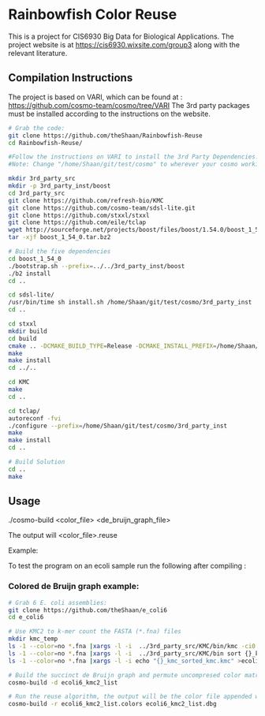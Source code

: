 # Rainbowfish Color Reuse

This is a project for CIS6930 Big Data for Biological Applications.
The project website is at https://cis6930.wixsite.com/group3 along with the relevant literature.


## Compilation Instructions
The project is based on VARI, which can be found at : https://github.com/cosmo-team/cosmo/tree/VARI
The 3rd party packages must be installed according to the instructions on the website.

```sh
# Grab the code:
git clone https://github.com/theShaan/Rainbowfish-Reuse
cd Rainbowfish-Reuse/

#Follow the instructions on VARI to install the 3rd Party Dependencies. From the website -
#Note: Change "/home/Shaan/git/test/cosmo" to wherever your cosmo working tree ends up.

mkdir 3rd_party_src
mkdir -p 3rd_party_inst/boost
cd 3rd_party_src
git clone https://github.com/refresh-bio/KMC
git clone https://github.com/cosmo-team/sdsl-lite.git
git clone https://github.com/stxxl/stxxl
git clone https://github.com/eile/tclap
wget http://sourceforge.net/projects/boost/files/boost/1.54.0/boost_1_54_0.tar.bz2
tar -xjf boost_1_54_0.tar.bz2

# Build the five dependencies
cd boost_1_54_0
./bootstrap.sh --prefix=../../3rd_party_inst/boost
./b2 install
cd ..

cd sdsl-lite/
/usr/bin/time sh install.sh /home/Shaan/git/test/cosmo/3rd_party_inst
cd ..

cd stxxl
mkdir build
cd build
cmake .. -DCMAKE_BUILD_TYPE=Release -DCMAKE_INSTALL_PREFIX=/home/Shaan/git/test/cosmo/3rd_party_inst -DBUILD_STATIC_LIBS=ON
make
make install
cd ../..

cd KMC
make
cd ..

cd tclap/
autoreconf -fvi
./configure --prefix=/home/Shaan/git/test/cosmo/3rd_party_inst
make
make install
cd ..

# Build Solution
cd ..
make

```

## Usage

./cosmo-build <color_file> <de_bruijn_graph_file>

The output will <color_file>.reuse

Example:

To test the program on an ecoli sample run the following after compiling :

### Colored de Bruijn graph example:
```sh
# Grab 6 E. coli assemblies:
git clone https://github.com/theShaan/e_coli6
cd e_coli6

# Use KMC2 to k-mer count the FASTA (*.fna) files
mkdir kmc_temp
ls -1 --color=no *.fna |xargs -l -i  ../3rd_party_src/KMC/bin/kmc -ci0 -fm -k32 -cs300 {} {}_kmc kmc_temp
ls -1 --color=no *.fna |xargs -l -i  ../3rd_party_src/KMC/bin sort {}_kmc {}_kmc_sorted_kmc.kmc
ls -1 --color=no *.fna |xargs -l -i echo "{}_kmc_sorted_kmc.kmc" >ecoli6_kmc2_list

# Build the succinct de Bruijn graph and permute uncompresed color matrix accordingly
cosmo-build -d ecoli6_kmc2_list

# Run the reuse algorithm, the output will be the color file appended with .reuse
cosmo-build -r ecoli6_kmc2_list.colors ecoli6_kmc2_list.dbg
```
